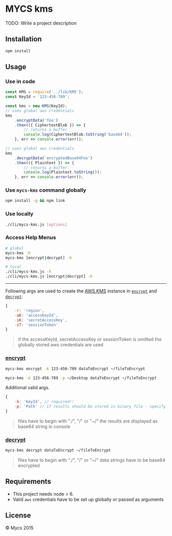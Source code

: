 # MYCS kms

TODO: Write a project description

## Installation

```bash
npm install
```

## Usage

### Use in code

```javascript
const KMS = require('../lib/KMS');
const KeyId = '123-456-789';

const kms = new KMS(KeyId);
// uses global aws credentials
kms
    .encryptData('foo')
    .then(({ CiphertextBlob }) => {
        // returns a buffer
        console.log(CiphertextBlob.toString('base64'));
    }, err => console.error(err));

// uses global aws credentials
kms
    .decryptData('encryptedBase64Foo')
    .then(({ Plaintext }) => {
        // returns a buffer
        console.log(Plaintext.toString());
    }, err => console.error(err));
```

### Use `mycs-kms` command globally
```bash
npm install -g && npm link
```

### Use locally
```bash
./cli/mycs-kms.js [options]
```

### Access Help Menus

```bash
# global
mycs-kms -h
mycs-kms [encrypt|decrypt] -h

# local
./cli/mycs-kms.js -h
./cli/mycs-kms.js [encrypt|decrypt] -h
```
___

Following args are used to create the [AWS.KMS](http://docs.aws.amazon.com/AWSJavaScriptSDK/latest/AWS/KMS.html#constructor-property "AWS.KMS") instance in [`encrypt`](#encrypt) and [`decrypt`](#decrypt):

```javascript
{
    -r: 'region',
    -aK: 'accessKeyId',
    -sK: 'secretAccessKey',
    -sT: 'sessionToken'
}
```

> if the accessKeyId, secretAccessKey or sessionToken is omitted the globally stored aws credentials are used

<a name="encrypt"></a>
### [encrypt](http://docs.aws.amazon.com/AWSJavaScriptSDK/latest/AWS/KMS.html#encrypt-property "encrypt aws docu")

```bash
mycs-kms encrypt -k 123-456-789 dataToEncrypt ~/fileToEncrypt

mycs-kms -k 123-456-789 -p ~/Desktop dataToEncrypt ~/fileToEncrypt
```

Additional valid args.
```javascript
{
    -k: 'KeyId', // required!!
    -p: 'Path' // if results should be stored in binary file - specify path
}
```

> files have to begin with "./", "/" or "~/"
> the results are displayed as base64 string in console

<a name="decrypt"></a>
### [decrypt](http://docs.aws.amazon.com/AWSJavaScriptSDK/latest/AWS/KMS.html#decrypt-property "decrypt aws docu")

```bash
mycs-kms decrypt dataToEncrypt ~/fileToEncrypt
```
> files have to begin with "./", "/" or "~/"
> data strings have to be base64 encrypted

## Requirements

- This project needs node > 6.
- Valid `aws` credentials have to be set up globally or passed as arguments

## License
© Mycs 2015